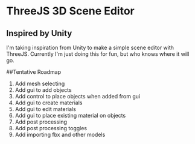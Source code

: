 # ThreeJS 3D Scene Editor
 ## Inspired by Unity
 I'm taking inspiration from Unity to make a simple scene editor with ThreeJS. Currently I'm just doing this for fun, but who knows where it will go. 

 ##Tentative Roadmap
 1. Add mesh selecting
 2. Add gui to add objects
 3. Add control to place objects when added from gui
 4. Add gui to create materials
 5. Add gui to edit materials
 6. Add gui to place existing material on objects
 7. Add post processing
 8. Add post processing toggles
 9. Add importing fbx and other models
